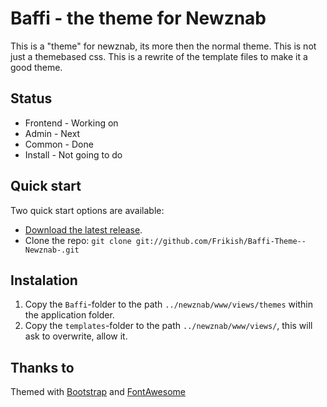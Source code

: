 # Baffi - the theme for Newznab
This is a "theme" for newznab, its more then the normal theme. This is not just a themebased css. This is a rewrite of the template files to make it a good theme.


## Status

* Frontend - Working on
* Admin - Next
* Common - Done
* Install - Not going to do


## Quick start

Two quick start options are available:

* [Download the latest release](https://github.com/Frikish/Baffi-Theme--Newznab-/zipball/master).
* Clone the repo: `git clone git://github.com/Frikish/Baffi-Theme--Newznab-.git`



## Instalation

1. Copy the `Baffi`-folder to the path `../newznab/www/views/themes` within the application folder.
2. Copy the `templates`-folder to the path `../newznab/www/views/`, this will ask to overwrite, allow it.



## Thanks to

Themed with [Bootstrap](http://getbootstrap.com) and [FontAwesome](http://fortawesome.github.com/Font-Awesome/)
